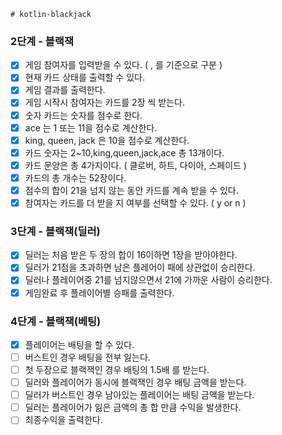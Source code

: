     # kotlin-blackjack

### 2단계 - 블랙잭
* [x] 게임 참여자를 입력받을 수 있다. ( , 를 기준으로 구분 )
* [x] 현재 카드 상태를 출력할 수 있다.
* [x] 게임 결과를 출력한다.
* [x] 게임 시작시 참여자는 카드를 2장 씩 받는다.
* [x] 숫자 카드는 숫자를 점수로 한다.
* [x] ace 는 1 또는 11을 점수로 계산한다.
* [x] king, queen, jack 은 10을 점수로 계산한다.
* [x] 카드 숫자는 2~10,king,queen,jack,ace 총 13개이다.
* [x] 카드 문양은 총 4가지이다. ( 클로버, 하트, 다이아, 스페이드 )
* [x] 카드의 총 개수는 52장이다.
* [x] 점수의 합이 21을 넘지 않는 동안 카드를 계속 받을 수 있다.
* [x] 참여자는 카드를 더 받을 지 여부를 선택할 수 있다. ( y or n )

### 3단계 - 블랙잭(딜러)
* [x] 딜러는 처음 받은 두 장의 합이 16이하면 1장을 받아야한다.
* [x] 딜러가 21점을 초과하면 남은 플레어이 패에 상관없이 승리한다.
* [x] 딜러나 플레이어중 21를 넘지않으면서 21에 가까운 사람이 승리한다.
* [x] 게임완료 후 플레이어별 승패를 출력한다.

### 4단계 - 블랙잭(베팅)
* [x] 플레이어는 배팅을 할 수 있다.
* [ ] 버스트인 경우 배팅을 전부 잃는다.
* [ ] 첫 두장으로 블랙잭인 경우 배팅의 1.5배 를 받는다.
* [ ] 딜러와 플레이어가 동시에 블랙잭인 경우 배팅 금액을 받는다.
* [ ] 딜러가 버스트인 경우 남아있는 플레이어는 배팅 금액을 받는다.
* [ ] 딜러는 플레이어가 잃은 금액의 총 합 만큼 수익을 발생한다.
* [ ] 최종수익을 출력한다.